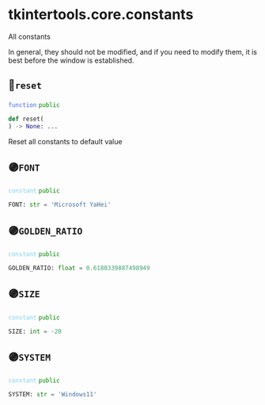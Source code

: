 # tkintertools.core.constants


All constants

In general, they should not be modified, and if you need to modify them, it is
best before the window is established.


## 🔵`reset`


<code style='color: royalblue;'>function</code> <code style='color: green;'>public</code>

```python
def reset(
) -> None: ...
```
Reset all constants to default value

## 🟣`FONT`


<code style='color: skyblue;'>constant</code> <code style='color: green;'>public</code>

```python linenums="0"
FONT: str = 'Microsoft YaHei'
```


## 🟣`GOLDEN_RATIO`


<code style='color: skyblue;'>constant</code> <code style='color: green;'>public</code>

```python linenums="0"
GOLDEN_RATIO: float = 0.6180339887498949
```


## 🟣`SIZE`


<code style='color: skyblue;'>constant</code> <code style='color: green;'>public</code>

```python linenums="0"
SIZE: int = -20
```


## 🟣`SYSTEM`


<code style='color: skyblue;'>constant</code> <code style='color: green;'>public</code>

```python linenums="0"
SYSTEM: str = 'Windows11'
```


